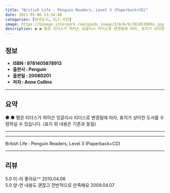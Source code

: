 ```yaml
---
title: "British Life : Penguin Readers, Level 3 (Paperback+CD)"
date: 2021-05-06 13:54:48
categories: [외국도서, ELT-사전]
image: https://bimage.interpark.com/goods_image/3/0/6/9/201853069s.jpg
description: ● ● 펭귄 리더스가 피어슨 잉글리시 리더스로 변경됨에 따라, 표지가 상이한 도서를 수령하실 수 있습니다. (표지 외 내용은 기존과 동일)
---
```


## **정보**

- **ISBN : 9781405878913**
- **출판사 : Penguin**
- **출판일 : 20080201**
- **저자 : Anne Collins**

------



## **요약**

●  ● 펭귄 리더스가 피어슨 잉글리시 리더스로 변경됨에 따라, 표지가 상이한 도서를 수령하실 수 있습니다. (표지 외 내용은 기존과 동일)

------



------


British Life : Penguin Readers, Level 3 (Paperback+CD) 

------


## **리뷰** 

5.0 이-아 좋야요^^ 2010.04.06 <br/>5.0 양-연 내용도 괜찮고 전반적으로 만족해요 2009.04.07 <br/>